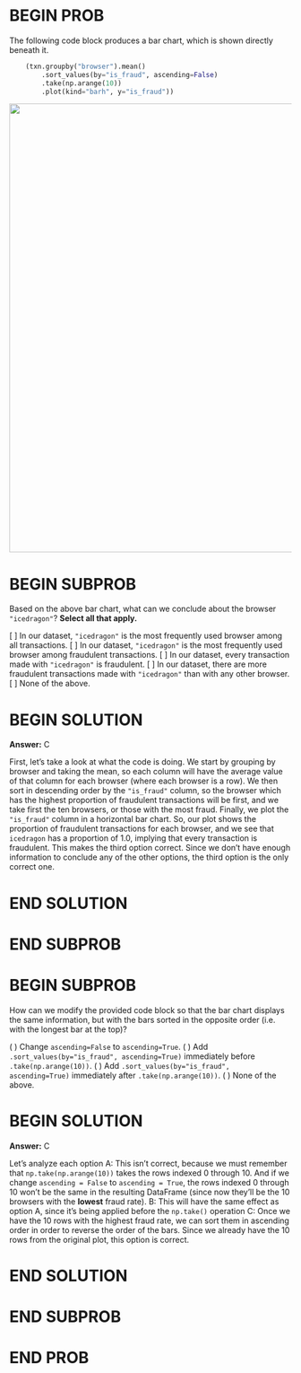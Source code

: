 # BEGIN PROB

The following code block produces a bar chart, which is shown directly
beneath it.

```py  
    (txn.groupby("browser").mean()
        .sort_values(by="is_fraud", ascending=False)
        .take(np.arange(10))
        .plot(kind="barh", y="is_fraud"))
```

<center><img src='../assets/images/fa23-final/top_ten.jpg' width=800></center>


# BEGIN SUBPROB

Based on the above bar chart, what can we conclude about the browser
`"icedragon"`? **Select all that apply.**

[ ] In our dataset, `"icedragon"` is the most frequently used browser among all transactions.
[ ] In our dataset, `"icedragon"` is the most frequently used browser among fraudulent transactions.
[ ] In our dataset, every transaction made with `"icedragon"` is fraudulent.
[ ] In our dataset, there are more fraudulent transactions made with `"icedragon"` than with any other browser.
[ ] None of the above.

# BEGIN SOLUTION
**Answer:** C

First, let’s take a look at what the code is doing. We start by grouping by browser and taking the mean, so each column will have the average value of that column for each browser (where each browser is a row). We then sort in descending order by the `"is_fraud"` column, so the browser which has the highest proportion of fraudulent transactions will be first, and we take first the ten browsers, or those with the most fraud. Finally, we plot the `"is_fraud"` column in a horizontal bar chart. So, our plot shows the proportion of fraudulent transactions for each browser, and we see that `icedragon` has a proportion of 1.0, implying that every transaction is fraudulent. This makes the third option correct. Since we don’t have enough information to conclude any of the other options, the third option is the only correct one.


# END SOLUTION

# END SUBPROB

# BEGIN SUBPROB

How can we modify the provided code block so that the bar chart displays
the same information, but with the bars sorted in the opposite order
(i.e. with the longest bar at the top)?

( ) Change `ascending=False` to `ascending=True`.
( ) Add `.sort_values(by="is_fraud", ascending=True)` immediately before `.take(np.arange(10))`.
( ) Add `.sort_values(by="is_fraud", ascending=True)` immediately after `.take(np.arange(10))`.
( ) None of the above.

# BEGIN SOLUTION

**Answer:** C

Let’s analyze each option
A: This isn’t correct, because we must remember that `np.take(np.arange(10))` takes the rows indexed 0 through 10. And if we change `ascending = False` to `ascending = True`, the rows indexed 0 through 10 won’t be the same in the resulting DataFrame (since now they’ll be the 10 browsers with the **lowest** fraud rate).
B: This will have the same effect as option A, since it’s being applied before the `np.take()` operation
C: Once we have the 10 rows with the highest fraud rate, we can sort them in ascending order in order to reverse the order of the bars. Since we already have the 10 rows from the original plot, this option is correct.


# END SOLUTION

# END SUBPROB

# END PROB